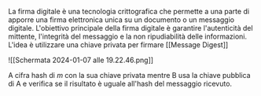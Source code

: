 La firma digitale è una tecnologia crittografica che permette a una parte di apporre una firma elettronica unica su un documento o un messaggio digitale. L'obiettivo principale della firma digitale è garantire l'autenticità del mittente, l'integrità del messaggio e la non ripudiabilità delle informazioni.
L'idea è utilizzare una chiave privata per firmare [[Message Digest]]

![[Schermata 2024-01-07 alle 19.22.46.png]]

A cifra hash di _m_ con la sua chiave privata mentre B usa la chiave pubblica di A e verifica se il risultato è uguale all'hash del messaggio ricevuto.